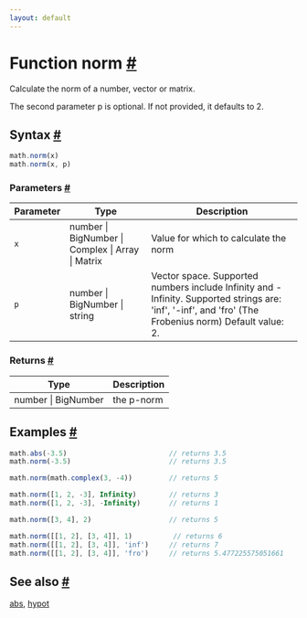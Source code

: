 ```yaml
---
layout: default
---
```


<!-- Note: This file is automatically generated from source code comments. Changes made in this file will be overridden. -->

<h1 id="function-norm">Function norm <a href="#function-norm" title="Permalink">#</a></h1>

Calculate the norm of a number, vector or matrix.

The second parameter p is optional. If not provided, it defaults to 2.


<h2 id="syntax">Syntax <a href="#syntax" title="Permalink">#</a></h2>

```js
math.norm(x)
math.norm(x, p)
```

<h3 id="parameters">Parameters <a href="#parameters" title="Permalink">#</a></h3>

Parameter | Type | Description
--------- | ---- | -----------
`x` | number &#124; BigNumber &#124; Complex &#124; Array &#124; Matrix |  Value for which to calculate the norm
`p` | number &#124; BigNumber &#124; string |  Vector space. Supported numbers include Infinity and -Infinity. Supported strings are: 'inf', '-inf', and 'fro' (The Frobenius norm) Default value: 2.

<h3 id="returns">Returns <a href="#returns" title="Permalink">#</a></h3>

Type | Description
---- | -----------
number &#124; BigNumber | the p-norm


<h2 id="examples">Examples <a href="#examples" title="Permalink">#</a></h2>

```js
math.abs(-3.5)                         // returns 3.5
math.norm(-3.5)                        // returns 3.5

math.norm(math.complex(3, -4))         // returns 5

math.norm([1, 2, -3], Infinity)        // returns 3
math.norm([1, 2, -3], -Infinity)       // returns 1

math.norm([3, 4], 2)                   // returns 5

math.norm([[1, 2], [3, 4]], 1)          // returns 6
math.norm([[1, 2], [3, 4]], 'inf')     // returns 7
math.norm([[1, 2], [3, 4]], 'fro')     // returns 5.477225575051661
```


<h2 id="see-also">See also <a href="#see-also" title="Permalink">#</a></h2>

[abs](abs.html),
[hypot](hypot.html)

